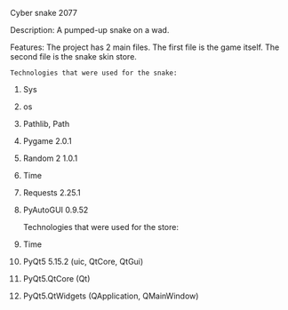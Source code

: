 Cyber snake 2077

Description:
A pumped-up snake on a wad.

Features:
The project has 2 main files. The first file is the game itself. The second file is the snake skin store.

    Technologies that were used for the snake:

1. Sys
2. os
3. Pathlib, Path
4. Pygame 2.0.1
5. Random 2 1.0.1
6. Time
7. Requests 2.25.1
8. PyAutoGUI 0.9.52


    Technologies that were used for the store:

11. Time
12. PyQt5 5.15.2 (uic, QtCore, QtGui)
13. PyQt5.QtCore (Qt)
14. PyQt5.QtWidgets (QApplication, QMainWindow)
